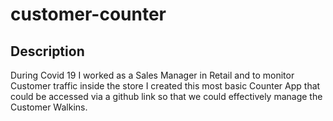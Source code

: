 # customer-counter
## Description

During Covid 19 I worked as a Sales Manager in Retail and to monitor Customer traffic inside the store I created this most basic Counter App that could be accessed via a github link so that we could effectively manage the Customer Walkins.
